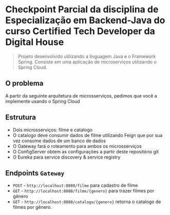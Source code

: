 # Checkpoint Parcial da disciplina de Especialização em Backend-Java do curso Certified Tech Developer da Digital House

> Projeto desenvolvido utilizando a linguagem Java e o Framework Spring. Consiste em uma aplicação de microserviços utilizando o Spring Cloud.

## O problema

A partir da seguinte arquitetura de microsserviços, pedimos que você a implemente usando o Spring Cloud

## Estrutura

- Dois microsserviços: filme e catalogo
- O catalogo deve consumir dados de filme utilizando Feign que por sua vez consome dados de um banco de dados
- O Gateway fará o roteamento para ambos os microsserviços
- O ConfigServer obtem as configurações a partir deste repositório git
- O Eureka para service discovery & service registry

## Endpoints `Gateway`

- `POST`  - `http://localhost:8080/filme` para cadastro de filme
- `GET`   - `http://localhost:8080/filme/{genero}` para trazer filmes por gênero
- `GET`   - `http://localhost:8080/catalogo/{genero}` retorna o catalogo de filmes por gênero.
